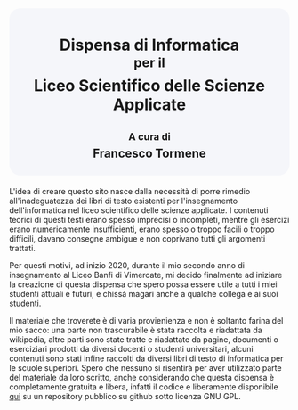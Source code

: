 <div class="titolone" style="
        background-color: #f5f6fa;
        background-color: $sidebar-color;
        border-radius: 20px;
        text-align: center;
        padding: 10px;
        margin-bottom: 20px;
        border: $border $border-color;">
    <h1>
        Dispensa di Informatica<br>
        <small id="peril" style="display: inline-block; padding-bottom: 10px">per il</small><br>
        Liceo Scientifico delle Scienze Applicate
    </h1>	
    <h2>
        <small id="acuradi" style="display: inline-block; margin-bottom: 7px;">
            A cura di
        </small><br>
            Francesco Tormene
    </h2>
</div>

L'idea di creare questo sito nasce dalla necessità di porre rimedio all'inadeguatezza dei libri di testo esistenti per l'insegnamento dell'informatica nel liceo scientifico delle scienze applicate. I contenuti teorici di questi testi erano spesso imprecisi o incompleti, mentre gli esercizi erano numericamente insufficienti, erano spesso o troppo facili o troppo difficili, davano consegne ambigue e non coprivano tutti gli argomenti trattati.

Per questi motivi, ad inizio 2020, durante il mio secondo anno di insegnamento al Liceo Banfi di Vimercate, mi decido finalmente ad iniziare la creazione di questa dispensa che spero possa essere utile a tutti i miei studenti attuali e futuri, e chissà magari anche a qualche collega e ai suoi studenti.

Il materiale che troverete è di varia provienienza e non è soltanto farina del mio sacco: una parte non trascurabile è stata raccolta e riadattata da wikipedia, altre parti sono state tratte e riadattate da pagine, documenti o eserciziari prodotti da diversi docenti o studenti universitari, alcuni contenuti sono stati infine raccolti da diversi libri di testo di informatica per le scuole superiori. Spero che nessuno si risentirà per aver utilizzato parte del materiale da loro scritto, anche considerando che questa dispensa è completamente gratuita e libera, infatti il codice e liberamente disponibile [qui](https://github.com/4chi11e/dispensa-di-informatica) su un repository pubblico su github sotto licenza GNU GPL.
